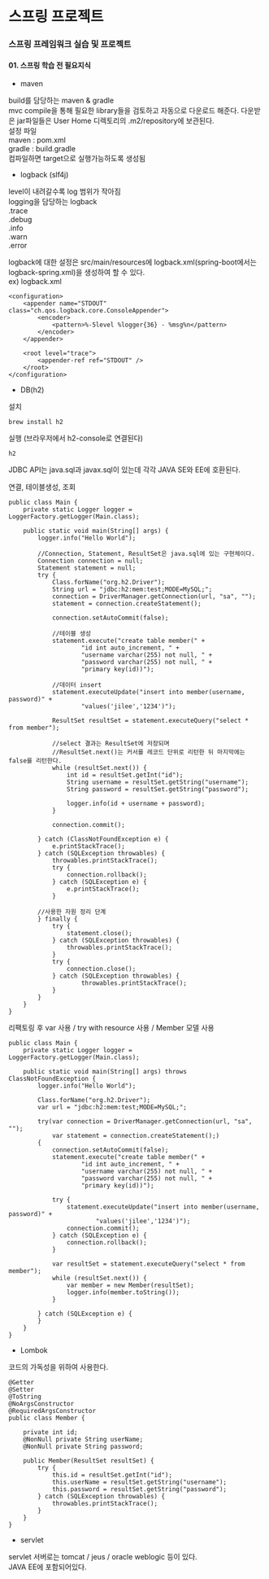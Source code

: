 # 스프링 프로젝트
### 스프링 프레임워크 실습 및 프로젝트    

#### 01. 스프링 학습 전 필요지식  

 - maven  
 
build를 담당하는 maven & gradle  
mvc compile을 통해 필요한 library들을 검토하고 자동으로 다운로드 해준다.
다운받은 jar파일들은 User Home 디렉토리의 .m2/repository에 보관된다.    
설정 파일  
maven : pom.xml  
gradle : build.gradle  
컴파일하면 target으로 실행가능하도록 생성됨  

 - logback (slf4j) 

level이 내려갈수록 log 범위가 작아짐      
logging을 담당하는 logback    
.trace  
.debug  
.info  
.warn  
.error  

logback에 대한 설정은 src/main/resources에 logback.xml(spring-boot에서는 logback-spring.xml)을 생성하여 할 수 있다.    
ex) logback.xml
```
<configuration>
    <appender name="STDOUT" class="ch.qos.logback.core.ConsoleAppender">
        <encoder>
            <pattern>%-5level %logger{36} - %msg%n</pattern>
        </encoder>
    </appender>

    <root level="trace">
        <appender-ref ref="STDOUT" />
    </root>
</configuration>
```

 - DB(h2)  
 
설치
```
brew install h2
```
실행 (브라우저에서 h2-console로 연결된다)
```
h2
```

JDBC API는 java.sql과 javax.sql이 있는데 각각 JAVA SE와 EE에 호환된다.  

연결, 테이블생성, 조회
```
public class Main {
    private static Logger logger = LoggerFactory.getLogger(Main.class);

    public static void main(String[] args) {
        logger.info("Hello World");

        //Connection, Statement, ResultSet은 java.sql에 있는 구현체이다.
        Connection connection = null;
        Statement statement = null;
        try {
            Class.forName("org.h2.Driver");
            String url = "jdbc:h2:mem:test;MODE=MySQL;";
            connection = DriverManager.getConnection(url, "sa", "");
            statement = connection.createStatement();

            connection.setAutoCommit(false);

            //테이블 생성
            statement.execute("create table member(" +
                    "id int auto_increment, " +
                    "username varchar(255) not null, " +
                    "password varchar(255) not null, " +
                    "primary key(id))");

            //데이터 insert
            statement.executeUpdate("insert into member(username, password)" +
                    "values('jilee','1234')");

            ResultSet resultSet = statement.executeQuery("select * from member");
            
            //select 결과는 ResultSet에 저장되며
            //ResultSet.next()는 커서를 레코드 단위로 리턴한 뒤 마지막에는 false를 리턴한다. 
            while (resultSet.next()) {
                int id = resultSet.getInt("id");
                String username = resultSet.getString("username");
                String password = resultSet.getString("password");

                logger.info(id + username + password);
            }

            connection.commit();

        } catch (ClassNotFoundException e) {
            e.printStackTrace();
        } catch (SQLException throwables) {
            throwables.printStackTrace();
            try {
                connection.rollback();
            } catch (SQLException e) {
                e.printStackTrace();
            }

        //사용한 자원 정리 단계
        } finally { 
            try {
                statement.close();
            } catch (SQLException throwables) {
                throwables.printStackTrace();
            }
            try {
                connection.close();
            } catch (SQLException throwables) {
                    throwables.printStackTrace();
            }
        }
    }
}
```

리팩토링 후 
var 사용 / try with resource 사용 / Member 모델 사용
```
public class Main {
    private static Logger logger = LoggerFactory.getLogger(Main.class);

    public static void main(String[] args) throws ClassNotFoundException {
        logger.info("Hello World");

        Class.forName("org.h2.Driver");
        var url = "jdbc:h2:mem:test;MODE=MySQL;";

        try(var connection = DriverManager.getConnection(url, "sa", "");
            var statement = connection.createStatement();)
        {
            connection.setAutoCommit(false);
            statement.execute("create table member(" +
                    "id int auto_increment, " +
                    "username varchar(255) not null, " +
                    "password varchar(255) not null, " +
                    "primary key(id))");

            try {
                statement.executeUpdate("insert into member(username, password)" +
                        "values('jilee','1234')");
                connection.commit();
            } catch (SQLException e) {
                connection.rollback();
            }

            var resultSet = statement.executeQuery("select * from member");
            while (resultSet.next()) {
                var member = new Member(resultSet);
                logger.info(member.toString());
            }

        } catch (SQLException e) {
        }
    }
}
```
 - Lombok  
 
코드의 가독성을 위하여 사용한다.  
```
@Getter
@Setter
@ToString
@NoArgsConstructor
@RequiredArgsConstructor
public class Member {

    private int id;
    @NonNull private String userName;
    @NonNull private String password;

    public Member(ResultSet resultSet) {
        try {
            this.id = resultSet.getInt("id");
            this.userName = resultSet.getString("username");
            this.password = resultSet.getString("password");
        } catch (SQLException throwables) {
            throwables.printStackTrace();
        }
    }
}
```
 
 - servlet  
   
servlet 서버로는 tomcat / jeus / oracle weblogic 등이 있다.  
JAVA EE에 포함되어있다.  
  



